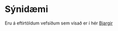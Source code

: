 # Sýnidæmi

Eru á eftirtöldum vefsíðum sem vísað er í hér [Bjargir](https://github.com/vefhonnun/21H/wiki/Bjargir#skipulagning-og-h%C3%B6nnun)
